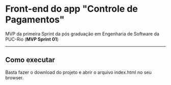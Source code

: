 # Front-end do app "Controle de Pagamentos"
MVP da primeira Sprint da pós graduação em Engenharia de Software da PUC-Rio (**MVP Sprint 01**)

---
## Como executar

Basta fazer o download do projeto e abrir o arquivo index.html no seu browser.
